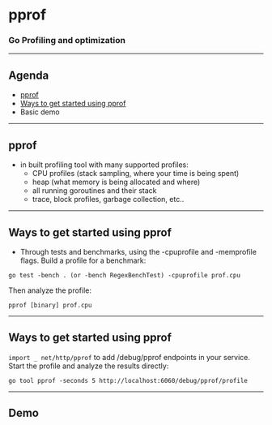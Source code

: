 # pprof
### Go Profiling and optimization

---

## Agenda

  - [pprof](#pprof)
  - [Ways to get started using pprof](#ways-to-get-started-using-pprof)
  - Basic demo

---

## pprof
- in built profiling tool with many supported profiles:
  - CPU profiles (stack sampling, where your time is being spent)
  - heap (what memory is being allocated and where)
  - all running goroutines and their stack
  - trace, block profiles, garbage collection, etc..


---
## Ways to get started using pprof
- Through tests and benchmarks, using the -cpuprofile and -memprofile flags. Build a profile for a benchmark: 
```
go test -bench . (or -bench RegexBenchTest) -cpuprofile prof.cpu 
```
Then analyze the profile:
```
pprof [binary] prof.cpu
```
---
## Ways to get started using pprof
```import _ net/http/pprof``` to add /debug/pprof endpoints in your service. Start the profile and analyze the results directly:

```
go tool pprof -seconds 5 http://localhost:6060/debug/pprof/profile
```

---

## Demo
